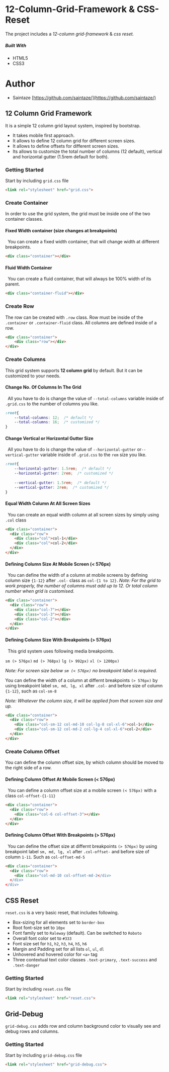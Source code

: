 # 12-Column-Grid-Framework & CSS-Reset
The project includes a _12-column grid-framework_ & _css reset._

##### Built With
+ HTML5
+ CSS3

# Author
+ Saintaze [https://github.com/saintaze/](https://github.com/saintaze/)

## 12 Column Grid Framework

It is a simple 12 column grid layout system, inspired by bootstrap. 
- It takes mobile first approach.
- It allows to define 12 column grid for different screen sizes.
- It allows to define offsets for different screen sizes.
- Its allows to customize the total number of columns (12 default), vertical and horizontal gutter (1.5rem default for both). 

### Getting Started

Start by including `grid.css` file 

```html
<link rel="stylesheet" href="grid.css">
```

### Create Container

In order to use the grid system, the grid must be inside one of the two container classes.

#### Fixed Width container (size changes at breakpoints)
&nbsp;
 You can create a fixed width container, that will change width at different breakpoints.

```html
<div class="container"></div>
```
#### Fluid Width Container
&nbsp;
 You can create a fluid container, that will always be 100% width of its parent.

```html
<div class="container-fluid"></div>
```

### Create Row

The row can be created with `.row` class. Row must be inside of the `.container` or `.container-fluid` class. All columns are defined inside of a row.

```html
<div class="container">
    <div class="row"></div>
</div>
```

### Create Columns

This grid system supports **12 column grid** by default. But it can be customized to your needs. 

#### Change No. Of Columns In The Grid
&nbsp;
All you have to do is change the value of `--total-columns` variable inside of `.grid.css` to the number of columns you like.

```css
:root{
    --total-columns: 12;  /* default */
    --total-columns: 16;  /* customized */
}
```
#### Change Vertical or Horizontal Gutter Size
&nbsp;
All you have to do is change the value of `--horizontal-gutter` or`--vertical-gutter` variable inside of `.grid.css` to the `rem` size you like.

```css
:root{
    --horizontal-gutter: 1.5rem;  /* default */
    --horizontal-gutter: 2rem;  /* customized */
    
    --vertical-gutter: 1.5rem;  /* default */
    --vertical-gutter: 2rem;  /* customized */
}
```
#### Equal Width Column At All Screen Sizes
&nbsp;
You can create an equal width column at all screen sizes by simply using `.col` class
```html
<div class="container">
  <div class="row">
    <div class="col">col-1</div>
    <div class="col">col-2</div>
  </div>    
</div>
```
#### Defining Column Size At Mobile Screen (< 576px)
&nbsp;
You can define the width of a column at mobile screens by defining column size `{1-12}` after `.col-` class as `col-{1 to 12}`.
_Note: For the grid to work properly, the number of columns must add up to 12. Or total column number when grid is customised._ 
```html
<div class="container">
  <div class="row">
    <div class="col-7"></div>
    <div class="col-3"></div>
    <div class="col-2"></div>
  </div>    
</div>
```
#### Defining Column Size With Breakpoints (> 576px)
&nbsp;
This grid system uses following media breakpoints.

`sm (> 576px)`
`md (> 768px)`
`lg (> 992px)`
`xl (> 1200px)`

_Note: For screen size below `sm (< 576px)` no breakpoint label is required._

You can define the width of a column at differnt breakpoints `(> 576px)` by using breakpoint label `sm, md, lg, xl` after `.col-` and before size of column `{1-12}`, such as `col-sm-8`

_Note: Whatever the column size, it will be applied from that screen size and up._ 
```html
<div class="container">
  <div class="row">
    <div class="col-sm-12 col-md-10 col-lg-8 col-xl-6">col-1</div>
    <div class="col-sm-12 col-md-2 col-lg-4 col-xl-6">col-2</div>
  </div>
</div>
```
### Create Column Offset
You can define the column offset size, by which column should be moved to the right side of a row.
#### Defining Column Offset At Mobile Screen (< 576px)
&nbsp;
You can define a column offset size at a mobile screen `(< 576px)` with a class `col-offset-{1-11}`
```html
<div class="container">
  <div class="row">
    <div class="col-6 col-offset-3"></div>
  </div>    
</div>
```

#### Defining Column Offset With Breakpoints (> 576px)
&nbsp;
You can define the offset size at differnt breakpoints `(> 576px)` by using breakpoint label `sm, md, lg, xl` after `.col-offset-` and before size of column `1-11`. Such as `col-offset-md-5`

```html
<div class="container">
  <div class="row">
    <div class="col-md-10 col-offset-md-2</div>
  </div>
</div>
```


## CSS Reset

`reset.css` is a very basic reset, that includes following.
-  Box-sizing for all elements set to `border-box`
-  Root font-size set to `10px`
-  Font family set to `Raleway` (default). Can be switched to `Roboto`
-  Overall font color set to `#333`
-  Font size set for `h1`, `h2`, `h3`, `h4`, `h5`, `h6`
-  Margin and Padding set for all lists `ol`, `ul`, `dl`
-  Unhovered and hovered color for `<a>` tag
- Three contextual text color classes `.text-primary`, `.text-success` and  `.text-danger` 

### Getting Started

Start by including `reset.css` file 

```html
<link rel="stylesheet" href="reset.css">
```
## Grid-Debug
`grid-debug.css` adds row and column background color to visually see and debug rows and columns.

### Getting Started

Start by including `grid-debug.css` file 

```html
<link rel="stylesheet" href="grid-debug.css">
```



